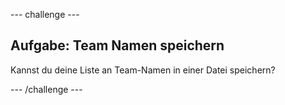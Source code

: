 --- challenge ---
## Aufgabe: Team Namen speichern
Kannst du deine Liste an Team-Namen in einer Datei speichern?




--- /challenge ---